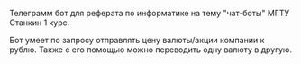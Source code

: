 Телеграмм бот для реферата по информатике на тему "чат-боты" МГТУ Станкин 1 курс.


Бот умеет по запросу отправлять цену валюты/акции компании к рублю. Также с его помощью можно переводить одну валюту в другую.

